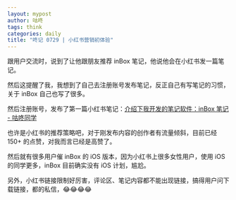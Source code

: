 ```yaml
---
layout: mypost
author: 咕咚
tags: think
categories: daily
title: "咚记 0729 | 小红书营销初体验"
---
```


跟用户交流时，说到了让他跟朋友推荐 inBox 笔记，他说他会在小红书发一篇笔记。

然后这提醒了我，我想到了自己去注册账号发布笔记，反正自己有写笔记的习惯，关于 inBox 自己也写了很多。

然后注册账号，发布了第一篇小红书笔记：[介绍下我开发的笔记软件：inBox 笔记 - 咕咚同学](http://xhslink.com/sHUPZR)

也许是小红书的推荐策略吧，对于刚发布内容的创作者有流量倾斜，目前已经 150+ 的点赞，对我而言已经是高赞了。

然后就有很多用户催 inBox 的 iOS 版本，因为小红书上很多女性用户，使用 iOS 的同学更多，inBox 目前确实没有 iOS 计划，尴尬。

另外，小红书链接限制好厉害，评论区、笔记内容都不能出现链接，搞得用户问下载链接，都的私信，😂😂😂😂
